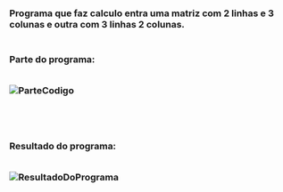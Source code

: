 <h3> Programa que faz calculo entra uma matriz com 2 linhas e 3 colunas e outra com 3 linhas 2 colunas.
<br>
<br>
<h3> Parte do programa:
<br>
<br>  
  
![ParteCodigo](https://user-images.githubusercontent.com/64815075/223580794-0a19a871-7dba-448a-a0f0-d1202eb55378.png)

<br>
<br>
<h3>Resultado do programa:
<br>
<br>
  
![ResultadoDoPrograma](https://user-images.githubusercontent.com/64815075/223581065-9691f0d2-26a8-4ca2-97fb-6d92244acbce.png)
